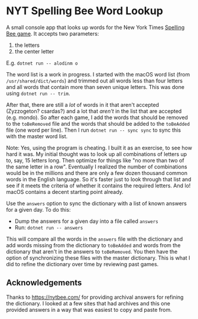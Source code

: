 # NYT Spelling Bee Word Lookup

A small console app that looks up words for the New York Times [Spelling Bee game](https://www.nytimes.com/puzzles/spelling-bee). It accepts two parameters:

1) the letters
2) the center letter

E.g. `dotnet run -- alodinm o`

The word list is a work in progress. I started with the macOS word list (from `/usr/shared/dict/words`) and trimmed out all words less than four letters and all words that contain more than seven unique letters. This was done using `dotnet run -- trim`.

After that, there are still a *lot* of words in it that aren't accepted (Zyzzogeton? csardas?) and a lot that _aren't_ in the list that are accepted (e.g. mondo). So after each game, I add the words that should be removed to the `toBeRemoved` file and the words that should be added to the `toBeAdded` file (one word per line). Then I run `dotnet run -- sync sync` to sync this with the master word list.

Note: Yes, using the program is cheating. I built it as an exercise, to see how hard it was. My initial thought was to look up all combinations of letters up to, say, 15 letters long. Then optimize for things like "no more than two of the same letter in a row". Eventually I realized the number of combinations would be in the millions and there are only a few dozen thousand common words in the English language. So it's faster just to look through that list and see if it meets the criteria of whether it contains the required letters. And lo! macOS contains a decent starting point already.

Use the `answers` option to sync the dictionary with a list of known answers for a given day. To do this:

- Dump the answers for a given day into a file called `answers`
- Run: `dotnet run -- answers`

This will compare all the words in the `answers` file with the dictionary and add words missing from the dictionary to `toBeAdded` and words from the dictionary that aren't in the answers to `toBeRemoved`. You then have the option of synchronizing these files with the master dictionary. This is what I did to refine the dictionary over time by reviewing past games.

## Acknowledgements

Thanks to https://nytbee.com/ for providing archival answers for refining the dictionary. I looked at a few sites that had archives and this one provided answers in a way that was easiest to copy and paste from.